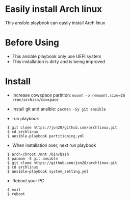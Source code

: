 # Easily install Arch linux  
This ansible playbook can easily install Arch linux  

# Before Using
- This ansible playbook only use UEFI system  
- This installation is dirty and is being improved

# Install
- Increase cowspace partition: ```mount -o remount,size=2G /run/archiso/cowspace```

- Install git and ansible: ```pacman -Sy git ansible```

- run playbook  
```
 $ git clone https://jon20/github.com/archlinux.git
 $ cd archlinux  
 $ ansible-playbook partitioning.yml  
```

- When installation over, next run playbook  
```
 $ arch-chroot /mnt /bin/bash  
 $ pacman -S git ansible  
 $ git clone https://github.com/jon20/archlinux.git
 $ cd archlinux
 $ ansible-playbook system_setting.yml
```  

- Reboot your PC  
```
 $ exit
 $ reboot
```
  